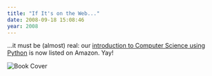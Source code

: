 ```yaml
---
title: "If It's on the Web..."
date: 2008-09-18 15:08:46
year: 2008
---
```

...it must be (almost) real: our <a href="http://www.amazon.com/Practical-Programming-Introduction-Computer-Science/dp/1934356271">introduction to Computer Science using Python</a> is now listed on Amazon.  Yay!

<img src="{{'/files/2008/09/cover.jpg' | relative_url}}" alt="Book Cover" />
